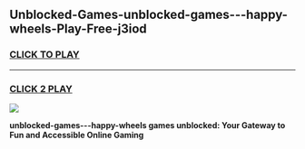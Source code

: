 
## Unblocked-Games-unblocked-games---happy-wheels-Play-Free-j3iod
<h3>
<a href="https://premium76.site?title=unblocked-games---happy-wheels&ref=15A">CLICK TO PLAY</a></h3>
<hr>

<h3>
<a href="https://premium76.site?title=unblocked-games---happy-wheels&ref=15A">CLICK 2 PLAY</a>
  
</h3>

<a href="https://premium76.site?title=unblocked-games---happy-wheels&ref=15A"><img src="https://clearcache.store/games.png"></a>


**unblocked-games---happy-wheels games unblocked: Your Gateway to Fun and Accessible Online Gaming**
